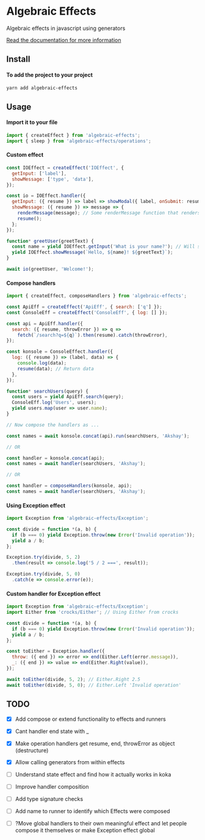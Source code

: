 
# Algebraic Effects
Algebraic effects in javascript using generators

<!-- [![CircleCI](https://img.shields.io/circleci/project/github/phenax/algebraic-effects/master.svg?style=for-the-badge)](https://circleci.com/gh/phenax/algebraic-effects) -->
<!-- [![npm bundle size (minified + gzip)](https://img.shields.io/bundlephobia/minzip/algebraic-effects.svg?style=for-the-badge)](https://www.npmjs.com/package/algebraic-effects) -->
<!-- [![Codecov](https://img.shields.io/codecov/c/github/phenax/algebraic-effects.svg?style=for-the-badge)](https://codecov.io/gh/phenax/algebraic-effects) -->


[Read the documentation for more information](https://github.com/phenax/algebraic-effects/tree/master/docs)


## Install

#### To add the project to your project
```bash
yarn add algebraic-effects
```


## Usage

#### Import it to your file
```js
import { createEffect } from 'algebraic-effects';
import { sleep } from 'algebraic-effects/operations';
```



#### Custom effect

```js
const IOEffect = createEffect('IOEffect', {
  getInput: ['label'],
  showMessage: ['type', 'data'],
});

const io = IOEffect.handler({
  getInput: ({ resume }) => label => showModal({ label, onSubmit: resume }), // Some onSubmit function
  showMessage: ({ resume }) => message => {
    renderMessage(message); // Some renderMessage function that renders a text
    resume();
  };
});

function* greetUser(greetText) {
  const name = yield IOEffect.getInput('What is your name?'); // Will show the modal to a user and halt the execution till the user submits their response.
  yield IOEffect.showMessage(`Hello, ${name}! ${greetText}`);
}

await io(greetUser, 'Welcome!');
```



#### Compose handlers

```js
import { createEffect, composeHandlers } from 'algebraic-effects';

const ApiEff = createEffect('ApiEff', { search: ['q'] });
const ConsoleEff = createEffect('ConsoleEff', { log: [] });

const api = ApiEff.handler({
  search: ({ resume, throwError }) => q =>
    fetch(`/search?q=${q}`).then(resume).catch(throwError),
});

const konsole = ConsoleEffect.handler({
  log: ({ resume }) => (label, data) => {
    console.log(data);
    resume(data); // Return data
  },
});

function* searchUsers(query) {
  const users = yield ApiEff.search(query);
  ConsoleEff.log('Users', users);
  yield users.map(user => user.name);
}

// Now compose the handlers as ...

const names = await konsole.concat(api).run(searchUsers, 'Akshay');

// OR

const handler = konsole.concat(api);
const names = await handler(searchUsers, 'Akshay');

// OR

const handler = composeHandlers(konsole, api);
const names = await handler(searchUsers, 'Akshay');
```



#### Using Exception effect

```js
import Exception from 'algebraic-effects/Exception';

const divide = function *(a, b) {
  if (b === 0) yield Exception.throw(new Error('Invalid operation'));
  yield a / b;
};

Exception.try(divide, 5, 2)
  .then(result => console.log('5 / 2 ===', result));

Exception.try(divide, 5, 0)
  .catch(e => console.error(e));
```



#### Custom handler for Exception effect

```js
import Exception from 'algebraic-effects/Exception';
import Either from 'crocks/Either'; // Using Either from crocks

const divide = function *(a, b) {
  if (b === 0) yield Exception.throw(new Error('Invalid operation'));
  yield a / b;
};

const toEither = Exception.handler({
  throw: ({ end }) => error => end(Either.Left(error.message)),
  _: ({ end }) => value => end(Either.Right(value)),
});

await toEither(divide, 5, 2); // Either.Right 2.5
await toEither(divide, 5, 0); // Either.Left 'Invalid operation'
```



## TODO
- [x] Add compose or extend functionality to effects and runners
- [x] Cant handler end state with _
- [x] Make operation handlers get resume, end, throwError as object (destructure)
- [x] Allow calling generators from within effects
- [ ] Understand state effect and find how it actually works in koka
- [ ] Improve handler composition
- [ ] Add type signature checks
- [ ] Add name to runner to identify which Effects were composed

- [ ] ?Move global handlers to their own meaningful effect and let people compose it themselves or make Exception effect global
